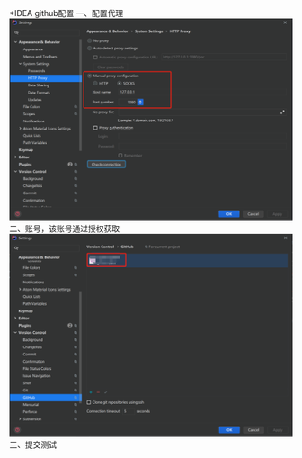 *IDEA github配置
一、配置代理
![http-proxy](./assets/idea-github-1609914940441.png)
二、账号，该账号通过授权获取
![github-account.png](./assets/idea-github-1609915092854.png)
三、提交测试